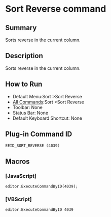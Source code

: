# Sort Reverse command

## Summary

Sorts reverse in the current column.

## Description

Sorts reverse in the current column.

## How to Run

- Default Menu:Sort \>Sort Reverse
- [All Commands](../tools/all_commands):Sort \>Sort Reverse
- Toolbar: None
- Status Bar: None
- Default Keyboard Shortcut: None

## Plug-in Command ID

```
EEID_SORT_REVERSE (4039)```

## Macros

### \[JavaScript\]

```
editor.ExecuteCommandByID(4039);
```

### \[VBScript\]

```
editor.ExecuteCommandByID 4039
```
